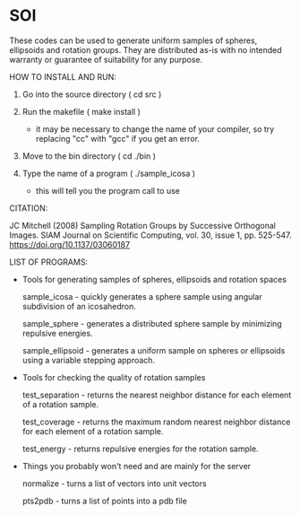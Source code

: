 # SOI
These codes can be used to generate uniform samples of spheres, ellipsoids and
rotation groups.  They are distributed as-is with no intended warranty or guarantee
of suitability for any purpose.  

HOW TO INSTALL AND RUN:
  
   1. Go into the source directory  ( cd src )

   2. Run the makefile ( make install )
       - it may be necessary to change the name of your compiler, so 
         try replacing "cc" with "gcc" if you get an error.

   3. Move to the bin directory ( cd ./bin ) 

   4. Type the name of a program ( ./sample_icosa )
       - this will tell you the program call to use

CITATION:

JC Mitchell (2008) Sampling Rotation Groups by Successive Orthogonal Images. SIAM Journal on Scientific Computing, vol. 30, issue 1, pp. 525-547. https://doi.org/10.1137/03060187

LIST OF PROGRAMS:

* Tools for generating samples of spheres, ellipsoids and rotation spaces

  sample_icosa - quickly generates a sphere sample using angular subdivision
    of an icosahedron.
	
  sample_sphere - generates a distributed sphere sample by minimizing repulsive
    energies.
	
  sample_ellipsoid - generates a uniform sample on spheres or ellipsoids using
    a variable stepping approach.  


* Tools for checking the quality of rotation samples
  
  test_separation - returns the nearest neighbor distance for each element
    of a rotation sample.

  test_coverage - returns the maximum random nearest neighbor distance for
    each element of a rotation sample.
	
  test_energy - returns repulsive energies for the rotation sample.  
  

* Things you probably won't need and are mainly for the server

  normalize - turns a list of vectors into unit vectors 
  
  pts2pdb - turns a list of points into a pdb file

